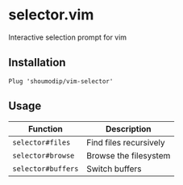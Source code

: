 # selector.vim
Interactive selection prompt for vim

## Installation
```vim
Plug 'shoumodip/vim-selector'
```

## Usage
| Function           | Description            |
| ------------------ | ---------------------- |
| `selector#files`   | Find files recursively |
| `selector#browse`  | Browse the filesystem  |
| `selector#buffers` | Switch buffers         |
